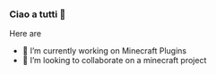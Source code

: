 ### Ciao a tutti 👋

Here are

- 🔭 I’m currently working on Minecraft Plugins
- 👯 I’m looking to collaborate on a minecraft project
